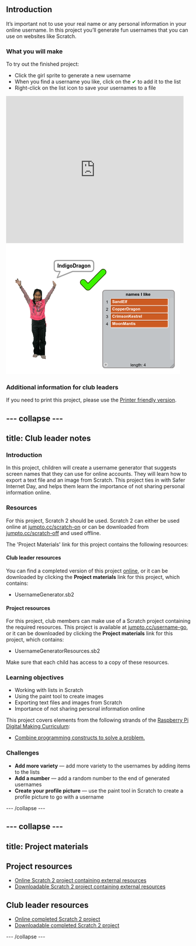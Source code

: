 ## Introduction

It’s important not to use your real name or any personal information in your online username. In this project you’ll generate fun usernames that you can use on websites like Scratch.

### What you will make

To try out the finished project:

+ Click the girl sprite to generate a new username
+ When you find a username you like, click on the <span style="color: green;">✔</span> to add it to the list
+ Right-click on the list icon to save your usernames to a file

<div class="scratch-preview">
  <iframe allowtransparency="true" width="485" height="402" src="https://scratch.mit.edu/projects/embed/138858379/?autostart=false" frameborder="0"></iframe>
  <img src="images/usernames-final.png">
</div>

### Additional information for club leaders

If you need to print this project, please use the [Printer friendly version](https://projects.raspberrypi.org/en/projects/username-generator/print).


--- collapse ---
---
title: Club leader notes
---


### Introduction

In this project, children will create a username generator that suggests screen names that they can use for online accounts. They will learn how to export a text file and an image from Scratch. This project ties in with Safer Internet Day, and helps them learn the importance of not sharing personal information online.

### Resources
For this project, Scratch 2 should be used. Scratch 2 can either be used online at [jumpto.cc/scratch-on](http://jumpto.cc/scratch-on) or can be downloaded from [jumpto.cc/scratch-off](http://jumpto.cc/scratch-off) and used offline.

The 'Project Materials' link for this project contains the following resources:

#### Club leader resources

You can find a completed version of this project <a href="http://scratch.mit.edu/projects/138858379/#editor">online</a>, or it can be downloaded by clicking the **Project materials** link for this project, which contains:

+ UsernameGenerator.sb2

#### Project resources

For this project, club members can make use of a Scratch project containing the required resources. This project is available at [jumpto.cc/username-go](http://jumpto.cc/username-go), or it can be downloaded by clicking the **Project materials** link for this project, which contains:

+ UsernameGeneratorResources.sb2

Make sure that each child has access to a copy of these resources.

### Learning objectives
+ Working with lists in Scratch
+ Using the paint tool to create images
+ Exporting text files and images from Scratch
+ Importance of not sharing personal information online

This project covers elements from the following strands of the [Raspberry Pi Digital Making Curriculum](http://rpf.io/curriculum):

+ [Combine programming constructs to solve a problem.](https://www.raspberrypi.org/curriculum/programming/builder)

### Challenges
+ **Add more variety** — add more variety to the usernames by adding items to the lists
+ **Add a number** — add a random number to the end of generated usernames
+ **Create your profile picture** — use the paint tool in Scratch to create a profile picture to go with a username

--- /collapse ---


--- collapse ---
---
title: Project materials
---
## Project resources
* [Online Scratch 2 project containing external resources](http://jumpto.cc/username-go)
* [Downloadable Scratch 2 project containing external resources](resources/UsernameGeneratorResources.sb2)

## Club leader resources
* [Online completed Scratch 2 project](http://scratch.mit.edu/projects/138858379/#editor)
* [Downloadable completed Scratch 2 project](resources/UsernameGenerator.sb2)

--- /collapse ---
